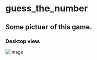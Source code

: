 # guess_the_number
## Some pictuer of this game.
### Desktop view.
![image](https://user-images.githubusercontent.com/113583194/204465168-9f660300-5ee0-454d-9973-579ef2adf127.png)
